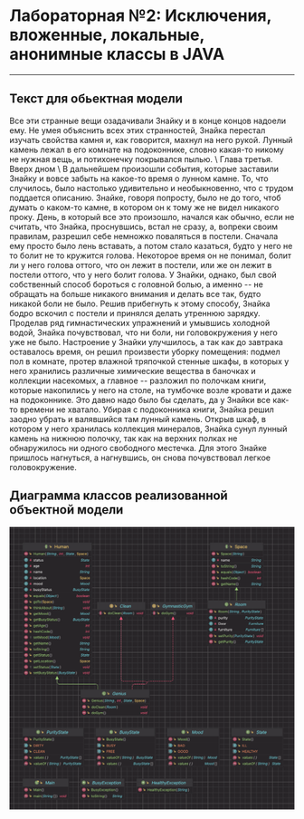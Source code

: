 # Лабораторная №2: Исключения, вложенные, локальные, анонимные классы в JAVA

---

## Текст для обьектная модели

Все эти странные вещи озадачивали Знайку и в конце концов надоели ему. Не умея объяснить всех этих странностей, Знайка перестал изучать свойства камня и, как говорится, махнул на него рукой. Лунный камень лежал в его комнате на подоконнике, словно какая-то никому не нужная вещь, и потихонечку покрывался пылью. \\
Глава третья. Вверх дном \\ 
В дальнейшем произошли события, которые заставили Знайку и вовсе забыть на какое-то время о лунном камне. То, что случилось, было настолько удивительно и необыкновенно, что с трудом поддается описанию. Знайке, говоря попросту, было не до того, чтоб думать о каком-то камне, в котором он к тому же не видел никакого проку. День, в который все это произошло, начался как обычно, если не считать, что Знайка, проснувшись, встал не сразу, а, вопреки своим правилам, разрешил себе немножко поваляться в постели. Сначала ему просто было лень вставать, а потом стало казаться, будто у него не то болит не то кружится голова. Некоторое время он не понимал, болит ли у него голова оттого, что он лежит в постели, или же он лежит в постели оттого, что у него болит голова. У Знайки, однако, был свой собственный способ бороться с головной болью, а именно -- не обращать на больше никакого внимания и делать все так, будто никакой боли не было. Решив прибегнуть к этому способу, Знайка бодро вскочил с постели и принялся делать утреннюю зарядку. Проделав ряд гимнастических упражнений и умывшись холодной водой, Знайка почувствовал, что ни боли, ни головокружения у него уже не было. Настроение у Знайки улучшилось, а так как до завтрака оставалось время, он решил произвести уборку помещения: подмел пол в комнате, протер влажной тряпочкой стенные шкафы, в которых у него хранились различные химические вещества в баночках и коллекции насекомых, а главное -- разложил по полочкам книги, которые накопились у него на столе, на тумбочке возле кровати и даже на подоконнике. Это давно надо было бы сделать, да у Знайки все как-то времени не хватало. Убирая с подоконника книги, Знайка решил заодно убрать и валявшийся там лунный камень. Открыв шкаф, в котором у него хранилась коллекция минералов, Знайка сунул лунный камень на нижнюю полочку, так как на верхних полках не обнаружилось ни одного свободного местечка. Для этого Знайке пришлось нагнуться, а нагнувшись, он снова почувствовал легкое головокружение. 

## Диаграмма классов реализованной объектной модели

<img src="diagram.png" style="width: max; heigth: auto;">